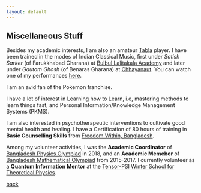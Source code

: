 ```yaml
---
layout: default
---
```


## Miscellaneous Stuff

Besides my academic interests, I am also an amateur [Tabla](https://www.wikiwand.com/en/articles/Tabla) player. I have been trained in the modes of Indian Classical Music, first under *Satish Sarker* (of Farukkhabad Gharana) at [Bulbul Lalitakala Academy](https://wikiwand.com/en/articles/Bulbul_Lalitakala_Academy) and later under *Gautam Ghosh* (of Benaras Gharana) at [Chhayanaut](https://www.wikiwand.com/en/articles/Chhayanaut). You can watch one of my performances [here](https://youtu.be/0gtQtR_AQi0?si=zWVXzjPZskD3KHB). 

I am an avid fan of the Pokemon franchise. 

I have a lot of interest in Learning how to Learn, i.e, mastering methods to learn things fast, and Personal Information/Knowledge Management Systems (PKMS). 

I am also interested in psychotherapeutic interventions to cultivate good mental health and healing. I have a Certification of 80 hours of training in **Basic Counselling Skills** from [Freedom Within, Bangladesh](https://freedomwithinbd.org/). 

Among my volunteer activities, I was the **Academic Coordinator** of [Bangladesh Physics Olympiad](https://www.bdpho.org/) in 2018, and an **Academic Memeber** of [Bangladesh Mathematical Olympiad](https://matholympiad.org.bd/) from 2015-2017. I currently volunteer as a **Quantum Information Mentor** at the [Tensor-PSI Winter School for Theoretical Physics](https://tensorcollege.org/tensor-psi-undergraduate-winter-school-for-theoretical-physics/). 

[back](./)
